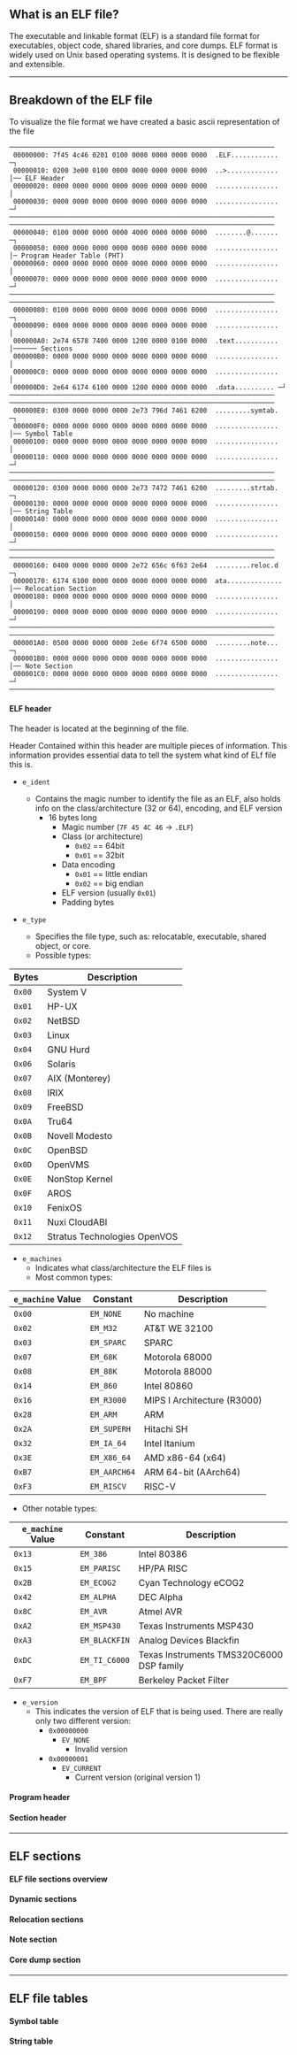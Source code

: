 ## What is an ELF file?

The executable and linkable format (ELF) is a standard file format for executables, object code, shared libraries, and core dumps. ELF format is widely used on Unix based operating systems. It is designed to be flexible and extensible.

---
## Breakdown of the ELF file

To visualize the file format we have created a basic ascii representation of the file

```
───────────────────────────────────────────────────────────────────
 00000000: 7f45 4c46 0201 0100 0000 0000 0000 0000  .ELF............ ─┐
 00000010: 0200 3e00 0100 0000 0000 0000 0000 0000  ..>.............  │── ELF Header
 00000020: 0000 0000 0000 0000 0000 0000 0000 0000  ................  │
 00000030: 0000 0000 0000 0000 0000 0000 0000 0000  ................ ─┘
───────────────────────────────────────────────────────────────────
───────────────────────────────────────────────────────────────────
 00000040: 0100 0000 0000 0000 4000 0000 0000 0000  ........@....... ─┐
 00000050: 0000 0000 0000 0000 0000 0000 0000 0000  ................  │─ Program Header Table (PHT)
 00000060: 0000 0000 0000 0000 0000 0000 0000 0000  ................  │
 00000070: 0000 0000 0000 0000 0000 0000 0000 0000  ................ ─┘
───────────────────────────────────────────────────────────────────
───────────────────────────────────────────────────────────────────
 00000080: 0100 0000 0000 0000 0000 0000 0000 0000  ................ ─┐
 00000090: 0000 0000 0000 0000 0000 0000 0000 0000  ................  │
 000000A0: 2e74 6578 7400 0000 1200 0000 0100 0000  .text...........  │────── Sections
 000000B0: 0000 0000 0000 0000 0000 0000 0000 0000  ................  │
 000000C0: 0000 0000 0000 0000 0000 0000 0000 0000  ................  │
 000000D0: 2e64 6174 6100 0000 1200 0000 0000 0000  .data.......... ─┘
───────────────────────────────────────────────────────────────────
───────────────────────────────────────────────────────────────────
 000000E0: 0300 0000 0000 0000 2e73 796d 7461 6200  .........symtab. ─┐
 000000F0: 0000 0000 0000 0000 0000 0000 0000 0000  ................  │── Symbol Table
 00000100: 0000 0000 0000 0000 0000 0000 0000 0000  ................  │
 00000110: 0000 0000 0000 0000 0000 0000 0000 0000  ................ ─┘
───────────────────────────────────────────────────────────────────
───────────────────────────────────────────────────────────────────
 00000120: 0300 0000 0000 0000 2e73 7472 7461 6200  .........strtab. ─┐
 00000130: 0000 0000 0000 0000 0000 0000 0000 0000  ................  │── String Table
 00000140: 0000 0000 0000 0000 0000 0000 0000 0000  ................  │
 00000150: 0000 0000 0000 0000 0000 0000 0000 0000  ................ ─┘
───────────────────────────────────────────────────────────────────
───────────────────────────────────────────────────────────────────
 00000160: 0400 0000 0000 0000 2e72 656c 6f63 2e64  .........reloc.d ─┐
 00000170: 6174 6100 0000 0000 0000 0000 0000 0000  ata.............. │── Relocation Section
 00000180: 0000 0000 0000 0000 0000 0000 0000 0000  ................  │
 00000190: 0000 0000 0000 0000 0000 0000 0000 0000  ................ ─┘
───────────────────────────────────────────────────────────────────
───────────────────────────────────────────────────────────────────
 000001A0: 0500 0000 0000 0000 2e6e 6f74 6500 0000  .........note... ─┐
 000001B0: 0000 0000 0000 0000 0000 0000 0000 0000  ................  │── Note Section
 000001C0: 0000 0000 0000 0000 0000 0000 0000 0000  ................ ─┘
───────────────────────────────────────────────────────────────────
```

#### ELF header

The header is located at the beginning of the file.

Header
Contained within this header are multiple pieces of information. This information provides essential data to tell the system what kind of ELf file this is.
- `e_ident`
    - Contains the magic number to identify the file as an ELF, also holds info on the class/architecture (32 or 64), encoding, and ELF version
        - 16 bytes long
            - Magic number (`7F 45 4C 46` -> `.ELF`)
            - Class (or architecture)
                - `0x02` == 64bit
                - `0x01` == 32bit
            - Data encoding
                - `0x01` == little endian
                - `0x02` == big endian
            - ELF version (usually `0x01`)
            - Padding bytes

- `e_type`
    - Specifies the file type, such as: relocatable, executable, shared object, or core.
    - Possible types:

| Bytes  | Description                  |
| ------ | ---------------------------- |
| `0x00` | System V                     |
| `0x01` | HP-UX                        |
| `0x02` | NetBSD                       |
| `0x03` | Linux                        |
| `0x04` | GNU Hurd                     |
| `0x06` | Solaris                      |
| `0x07` | AIX (Monterey)               |
| `0x08` | IRIX                         |
| `0x09` | FreeBSD                      |
| `0x0A` | Tru64                        |
| `0x0B` | Novell Modesto               |
| `0x0C` | OpenBSD                      |
| `0x0D` | OpenVMS                      |
| `0x0E` | NonStop Kernel               |
| `0x0F` | AROS                         |
| `0x10` | FenixOS                      |
| `0x11` | Nuxi CloudABI                |
| `0x12` | Stratus Technologies OpenVOS |
- `e_machines`
    - Indicates what class/architecture the ELF files is
    - Most common types:

| `e_machine` Value | Constant     | Description                 |
| ----------------- | ------------ | --------------------------- |
| `0x00`            | `EM_NONE`    | No machine                  |
| `0x02`            | `EM_M32`     | AT&T WE 32100               |
| `0x03`            | `EM_SPARC`   | SPARC                       |
| `0x07`            | `EM_68K`     | Motorola 68000              |
| `0x08`            | `EM_88K`     | Motorola 88000              |
| `0x14`            | `EM_860`     | Intel 80860                 |
| `0x16`            | `EM_R3000`   | MIPS I Architecture (R3000) |
| `0x28`            | `EM_ARM`     | ARM                         |
| `0x2A`            | `EM_SUPERH`  | Hitachi SH                  |
| `0x32`            | `EM_IA_64`   | Intel Itanium               |
| `0x3E`            | `EM_X86_64`  | AMD x86-64 (x64)            |
| `0xB7`            | `EM_AARCH64` | ARM 64-bit (AArch64)        |
| `0xF3`            | `EM_RISCV`   | RISC-V                      |
- Other notable types:

| `e_machine` Value | Constant      | Description                              |
| ----------------- | ------------- | ---------------------------------------- |
| `0x13`            | `EM_386`      | Intel 80386                              |
| `0x15`            | `EM_PARISC`   | HP/PA RISC                               |
| `0x2B`            | `EM_ECOG2`    | Cyan Technology eCOG2                    |
| `0x42`            | `EM_ALPHA`    | DEC Alpha                                |
| `0x8C`            | `EM_AVR`      | Atmel AVR                                |
| `0xA2`            | `EM_MSP430`   | Texas Instruments MSP430                 |
| `0xA3`            | `EM_BLACKFIN` | Analog Devices Blackfin                  |
| `0xDC`            | `EM_TI_C6000` | Texas Instruments TMS320C6000 DSP family |
| `0xF7`            | `EM_BPF`      | Berkeley Packet Filter<br>               |
- `e_version`
    - This indicates the version of ELF that is being used. There are really only two different version:
        - `0x00000000`
            - `EV_NONE`
                - Invalid version
        - `0x00000001`
            - `EV_CURRENT`
                - Current version (original version 1)
#### Program header

#### Section header

---

## ELF sections

#### ELF file sections overview

#### Dynamic sections

#### Relocation sections

#### Note section

#### Core dump section

---

## ELF file tables

#### Symbol table

#### String table
